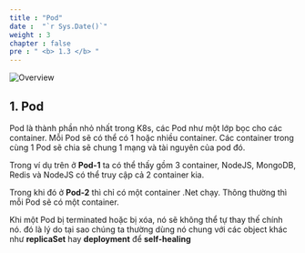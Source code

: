 ```yaml
---
title : "Pod"
date :  "`r Sys.Date()`" 
weight : 3 
chapter : false
pre : " <b> 1.3 </b> "
---
```


![Overview](/images/1-Basic_concepts./04.png)

## 1. Pod

Pod là thành phần nhỏ nhất trong K8s, các Pod như một lớp bọc cho các container. Mỗi Pod sẽ có thể có 1 hoặc nhiều container. Các container trong cùng 1 Pod sẽ chia sẽ chung 1 mạng và tài nguyên của pod đó.

Trong ví dụ trên ở **Pod-1** ta có thể thấy gồm 3 container, NodeJS, MongoDB, Redis và NodeJS có thể truy cập cả 2 container kia.

Trong khi đó ở **Pod-2** thì chỉ có một container .Net chạy. Thông thường thì mỗi Pod sẽ có một container.

Khi một Pod bị terminated hoặc bị xóa, nó sẽ không thể tự thay thế chính nó. đó là lý do tại sao chúng ta thường dùng nó chung với các object khác như **replicaSet** hay **deployment** để **self-healing**


